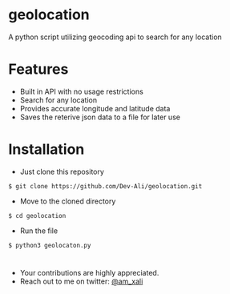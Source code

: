 # geolocation
A python script utilizing geocoding api to search for any location

# Features

- Built in API with no usage restrictions 
- Search for any location
- Provides accurate longitude and latitude data
- Saves the reterive json data to a file for later use

# Installation

- Just clone this repository
```
$ git clone https://github.com/Dev-Ali/geolocation.git
```
- Move to the cloned directory
```
$ cd geolocation
```
- Run the file 
```
$ python3 geolocaton.py
```

#

- Your contributions are highly appreciated. 
- Reach out to me on twitter: [@am_xali](https://twitter.com/am_xhali)

